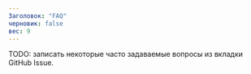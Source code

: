 ```yaml
---
Заголовок: "FAQ"
черновик: false
вес: 9
---
```


TODO: записать некоторые часто задаваемые вопросы из вкладки GitHub Issue.


